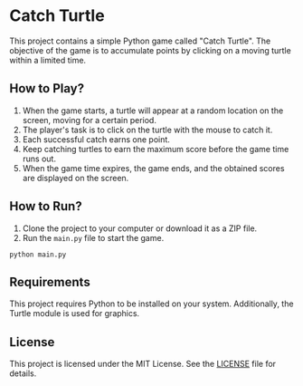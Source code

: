 <h1>Catch Turtle</h1>

<p>This project contains a simple Python game called "Catch Turtle". The objective of the game is to accumulate points by clicking on a moving turtle within a limited time.</p>

<h2>How to Play?</h2>

<ol>
  <li>When the game starts, a turtle will appear at a random location on the screen, moving for a certain period.</li>
  <li>The player's task is to click on the turtle with the mouse to catch it.</li>
  <li>Each successful catch earns one point.</li>
  <li>Keep catching turtles to earn the maximum score before the game time runs out.</li>
  <li>When the game time expires, the game ends, and the obtained scores are displayed on the screen.</li>
</ol>

<h2>How to Run?</h2>

<ol>
  <li>Clone the project to your computer or download it as a ZIP file.</li>
  <li>Run the <code>main.py</code> file to start the game.</li>
</ol>

<pre><code>python main.py</code></pre>

<h2>Requirements</h2>

<p>This project requires Python to be installed on your system. Additionally, the Turtle module is used for graphics.</p>

<h2>License</h2>

<p>This project is licensed under the MIT License. See the <a href="LICENSE">LICENSE</a> file for details.</p>
